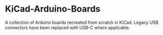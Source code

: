 # KiCad-Arduino-Boards
A collection of Arduino boards recreated from scratch in KiCad. Legacy USB connectors have been replaced with USB-C where applicable.
